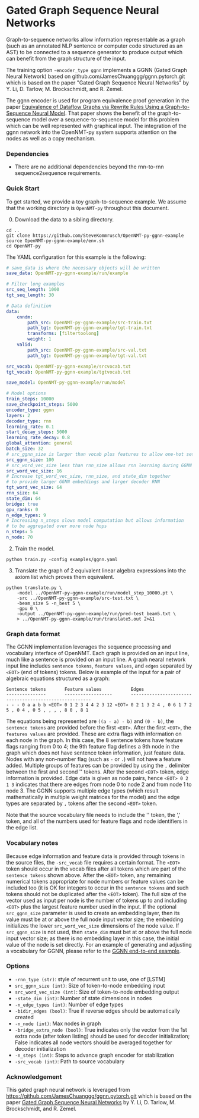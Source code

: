 # Gated Graph Sequence Neural Networks

Graph-to-sequence networks allow information representable as a graph (such as an annotated NLP sentence or computer code structured as an AST) to be connected to a sequence generator to produce output which can benefit from the graph structure of the input.

The training option `-encoder_type ggnn` implements a GGNN (Gated Graph Neural Network) based on github.com/JamesChuanggg/ggnn.pytorch.git which is based on the paper "Gated Graph Sequence Neural Networks" by Y. Li, D. Tarlow, M. Brockschmidt, and R. Zemel.

The ggnn encoder is used for program equivalence proof generation in the paper [Equivalence of Dataflow Graphs via Rewrite Rules Using a Graph-to-Sequence Neural Model](https://arxiv.org/abs/2002.06799). That paper shows the benefit of the graph-to-sequence model over a sequence-to-sequence model for this problem which can be well represented with graphical input. The integration of the ggnn network into the OpenNMT-py system supports attention on the nodes as well as a copy mechanism.

### Dependencies

* There are no additional dependencies beyond the rnn-to-rnn sequence2sequence requirements.

### Quick Start

To get started, we provide a toy graph-to-sequence example. We assume that the working directory is `OpenNMT-py` throughout this document.

0) Download the data to a sibling directory.

```
cd ..
git clone https://github.com/SteveKommrusch/OpenNMT-py-ggnn-example
source OpenNMT-py-ggnn-example/env.sh
cd OpenNMT-py
```


The YAML configuration for this example is the following:

```yaml
# save_data is where the necessary objects will be written
save_data: OpenNMT-py-ggnn-example/run/example

# Filter long examples
src_seq_length: 1000
tgt_seq_length: 30

# Data definition
data:
    cnndm:
        path_src: OpenNMT-py-ggnn-example/src-train.txt
        path_tgt: OpenNMT-py-ggnn-example/tgt-train.txt
        transforms: [filtertoolong]
        weight: 1
    valid:
        path_src: OpenNMT-py-ggnn-example/src-val.txt
        path_tgt: OpenNMT-py-ggnn-example/tgt-val.txt

src_vocab: OpenNMT-py-ggnn-example/srcvocab.txt
tgt_vocab: OpenNMT-py-ggnn-example/tgtvocab.txt

save_model: OpenNMT-py-ggnn-example/run/model

# Model options
train_steps: 10000
save_checkpoint_steps: 5000
encoder_type: ggnn
layers: 2
decoder_type: rnn
learning_rate: 0.1
start_decay_steps: 5000
learning_rate_decay: 0.8
global_attention: general
batch_size: 32
# src_ggnn_size is larger than vocab plus features to allow one-hot settings
src_ggnn_size: 100
# src_word_vec_size less than rnn_size allows rnn learning during GGNN steps
src_word_vec_size: 16
# Increase tgt_word_vec_size, rnn_size, and state_dim together
# to provide larger GGNN embeddings and larger decoder RNN
tgt_word_vec_size: 64
rnn_size: 64
state_dim: 64
bridge: true
gpu_ranks: 0
n_edge_types: 9
# Increasing n_steps slows model computation but allows information
# to be aggregated over more node hops
n_steps: 5
n_node: 70
```

2) Train the model.

```
python train.py -config examples/ggnn.yaml
```

3) Translate the graph of 2 equivalent linear algebra expressions into the axiom list which proves them equivalent.

```
python translate.py \
    -model ../OpenNMT-py-ggnn-example/run/model_step_10000.pt \
    -src ../OpenNMT-py-ggnn-example/src-test.txt \
    -beam_size 5 -n_best 5 \
    -gpu 0 \
    -output ../OpenNMT-py-ggnn-example/run/pred-test_beam5.txt \
    > ../OpenNMT-py-ggnn-example/run/translate5.out 2>&1
```
### Graph data format

The GGNN implementation leverages the sequence processing and vocabulary
interface of OpenNMT. Each graph is provided on an input line, much like
a sentence is provided on an input line. A graph nearal network input line
includes `sentence tokens`, `feature values`, and `edges` separated by
`<EOT>` (end of tokens) tokens. Below is example of the input for a pair
of algebraic equations structured as a graph:

```
Sentence tokens       Feature values           Edges
---------------       ------------------       -------------------------------------------------------
- - - 0 a a b b <EOT> 0 1 2 3 4 4 2 3 12 <EOT> 0 2 1 3 2 4 , 0 6 1 7 2 5 , 0 4 , 0 5 , , , , 8 0 , 8 1
```

The equations being represented are `((a - a) - b)` and `(0 - b)`, the 
`sentence tokens` are provided before the first `<EOT>`. After
the first `<EOT>`, the `features values` are provided. These are extra
flags with information on each node in the graph. In this case, the 8
sentence tokens have feature flags ranging from 0 to 4; the 9th feature
flag defines a 9th node in the graph which does not have sentence token
information, just feature data. Nodes with any non-number flag (such as
`-` or `.`) will not have a feature added. Multiple groups of features
can be provided by using the `,` delimiter between the first and second
'<EOT>' tokens. After the second `<EOT>` token, edge information is provided.
Edge data is given as node pairs, hence `<EOT> 0 2 1 3` indicates that there
are edges from node 0 to node 2 and from node 1 to node 3. The GGNN supports
multiple edge types (which result mathematically in multiple weight matrices
for the model) and the edge types are separated by `,` tokens after the
second `<EOT>` token.

Note that the source vocabulary file needs to include the '<EOT>' token,
the ',' token, and all of the numbers used for feature flags and node
identifiers in the edge list.

### Vocabulary notes

Because edge information and feature data is provided through tokens in the source files, the `-src_vocab` file requires a certain format. The `<EOT>` token should occur in the vocab files after all tokens which are part of the `sentence tokens` shown above. After the `<EOT>` token, any remaining numerical tokens appropriate for node numbers or feature values can be included too (it is OK for integers to occur in the `sentence tokens` and such tokens should not be duplicated after the `<EOT>` token). The full size of the vector used as input per node is the number of tokens up to and including `<EOT>` plus the largest feature number used in the input. If the optional `src_ggnn_size` parameter is used to create an embedding layer, then its value must be at or above the full node input vector size; the embedding initializes the lower `src_word_vec_size` dimensions of the node value. If `src_ggnn_size` is not used, then `state_dim` must bet at or above the full node input vector size; as there is no embedding layer in this case, the initial value of the node is set directly.
For an example of generating and adjusting a vocabulary for GGNN, please refer to the [GGNN end-to-end example](https://github.com/SteveKommrusch/OpenNMT-py-ggnn-example#graph-input-processing-end-to-end-example).

### Options

* `-rnn_type (str)`: style of recurrent unit to use, one of [LSTM]
* `src_ggnn_size (int)`: Size of token-to-node embedding input
* `src_word_vec_size (int)`: Size of token-to-node embedding output
* `-state_dim (int)`: Number of state dimensions in nodes
* `-n_edge_types (int)`: Number of edge types
* `-bidir_edges (bool)`: True if reverse edges should be automatically created
* `-n_node (int)`: Max nodes in graph
* `-bridge_extra_node (bool)`: True indicates only the vector from the 1st extra node (after token listing) should be used for decoder initialization; False indicates all node vectors should be averaged together for decoder initialization
* `-n_steps (int)`: Steps to advance graph encoder for stabilization
* `-src_vocab (int)`: Path to source vocabulary

### Acknowledgement

This gated graph neural network is leveraged from https://github.com/JamesChuanggg/ggnn.pytorch.git which is based on the paper [Gated Graph Sequence Neural Networks](https://arxiv.org/abs/1511.05493) by Y. Li, D. Tarlow, M. Brockschmidt, and R. Zemel.
